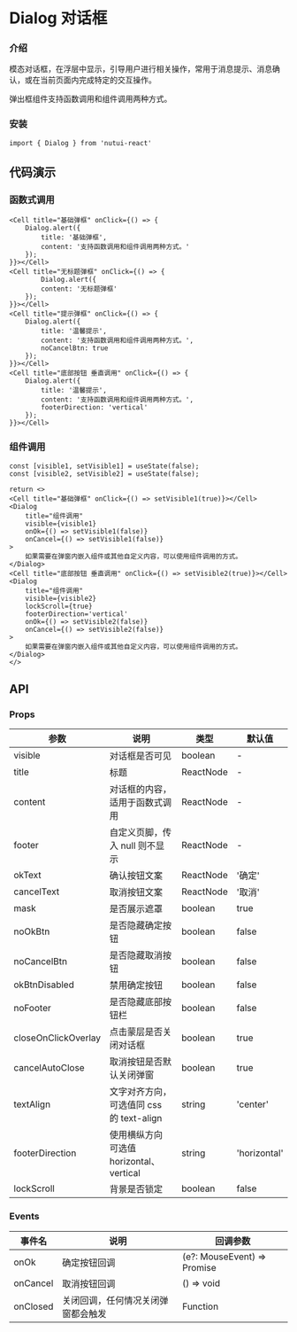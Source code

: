 #  Dialog 对话框

### 介绍

模态对话框，在浮层中显示，引导用户进行相关操作，常用于消息提示、消息确认，或在当前页面内完成特定的交互操作。

弹出框组件支持函数调用和组件调用两种方式。

### 安装

`import { Dialog } from 'nutui-react'`


## 代码演示

### 函数式调用

```tsx
<Cell title="基础弹框" onClick={() => {
    Dialog.alert({
        title: '基础弹框',
        content: '支持函数调用和组件调用两种方式。'
    });
}}></Cell>
<Cell title="无标题弹框" onClick={() => {
        Dialog.alert({
        content: '无标题弹框'
    });
}}></Cell>
<Cell title="提示弹框" onClick={() => {
    Dialog.alert({
        title: '温馨提示',
        content: '支持函数调用和组件调用两种方式。',
        noCancelBtn: true
    });
}}></Cell>
<Cell title="底部按钮 垂直调用" onClick={() => {
    Dialog.alert({
        title: '温馨提示',
        content: '支持函数调用和组件调用两种方式。',
        footerDirection: 'vertical'
    });
}}></Cell>
```

### 组件调用

```tsx
const [visible1, setVisible1] = useState(false);
const [visible2, setVisible2] = useState(false);

return <>
<Cell title="基础弹框" onClick={() => setVisible1(true)}></Cell>
<Dialog 
    title="组件调用"
    visible={visible1}
    onOk={() => setVisible1(false)}
    onCancel={() => setVisible1(false)}
>
    如果需要在弹窗内嵌入组件或其他自定义内容，可以使用组件调用的方式。
</Dialog>
<Cell title="底部按钮 垂直调用" onClick={() => setVisible2(true)}></Cell>
<Dialog 
    title="组件调用"
    visible={visible2}
    lockScroll={true}
    footerDirection='vertical'
    onOk={() => setVisible2(false)}
    onCancel={() => setVisible2(false)}
>
    如果需要在弹窗内嵌入组件或其他自定义内容，可以使用组件调用的方式。
</Dialog>
</>
```


## API

### Props

| 参数         | 说明                             | 类型   | 默认值           |
|--------------|----------------------------------|--------|------------------|
| visible         | 对话框是否可见               | boolean | -                |
| title        | 标题                         | ReactNode | -                |
| content         | 对话框的内容，适用于函数式调用 | ReactNode | -                |
| footer | 自定义页脚，传入 null 则不显示     | ReactNode | - |
| okText          | 确认按钮文案                        | ReactNode | '确定'              |
| cancelText          | 取消按钮文案                        | ReactNode | '取消'              |
| mask          | 是否展示遮罩                        | boolean | true              |
| noOkBtn          | 是否隐藏确定按钮                        | boolean | false              |
| noCancelBtn          | 是否隐藏取消按钮                        | boolean | false              |
| okBtnDisabled          | 禁用确定按钮                        | boolean | false              |
| noFooter          | 是否隐藏底部按钮栏                        | boolean | false              |
| closeOnClickOverlay          | 点击蒙层是否关闭对话框                        | boolean | true              |
| cancelAutoClose          | 取消按钮是否默认关闭弹窗                        | boolean | true              |
| textAlign          | 文字对齐方向，可选值同 css 的 text-align                        | string | 'center'              |
| footerDirection          | 使用横纵方向 可选值 horizontal、vertical                        | string | 'horizontal'              |
| lockScroll          | 背景是否锁定                        | boolean | false              |

### Events

| 事件名 | 说明           | 回调参数     |
|--------|----------------|--------------|
| onOk  | 确定按钮回调 | (e?: MouseEvent) => Promise<any> | void |
| onCancel  | 取消按钮回调 | () => void |
| onClosed  | 关闭回调，任何情况关闭弹窗都会触发 | Function |
